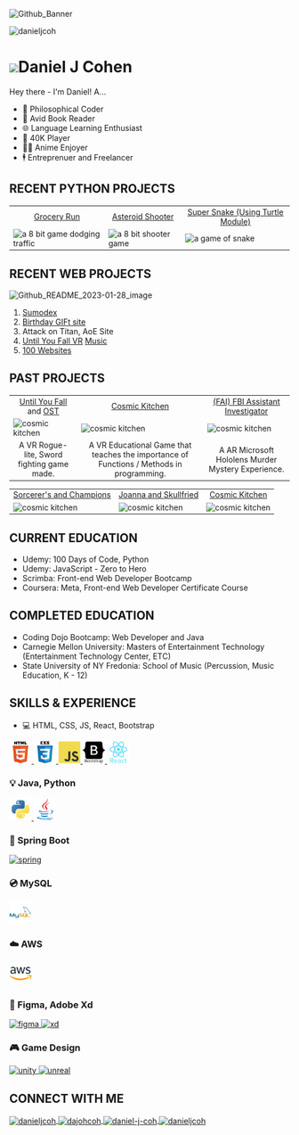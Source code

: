 ![Github_Banner](https://user-images.githubusercontent.com/37455228/136441942-eb62cf27-79f4-457b-ba2e-35d8c9587947.jpg) 
<!--Site View Counter-->
<p align="left"> <img src="https://komarev.com/ghpvc/?username=danieljcoh&label=Profile%20views&color=0e75b6&style=flat" alt="danieljcoh" /> </p>

<!--GIF-->
# <img src="https://user-images.githubusercontent.com/37455228/215283842-f50853d0-3433-4f17-a44d-cd40ca479b07.gif" width="70">Daniel J Cohen

Hey there - I'm Daniel! A...
* 📙 Philosophical Coder
* 📖 Avid Book Reader
* 🌐 Language Learning Enthusiast
* 🎲 40K Player
* 🐲🏀 Anime Enjoyer
* 🕴️ Entreprenuer and Freelancer

<!--RECENT PYTHON PROJECTS-->
## RECENT PYTHON PROJECTS

<table>
  <tr>
    <td align="center"><a href="https://github.com/danieljcoh/pygame-pymania">Grocery Run</a></td>
    <td align="center"><a href="https://github.com/danieljcoh/asteroid-classes">Asteroid Shooter</a></td>
    <td align="center"><a href="https://github.com/danieljcoh/super_snake_game">Super Snake (Using Turtle Module)</a></td>
  </tr>
  <tr>
    <td><img src="https://media.giphy.com/media/UKiuAIMV7Kopr2RfxP/giphy.gif" width="300" alt="a 8 bit game dodging traffic"/></td>
    <td><img src="https://media.giphy.com/media/v1.Y2lkPTc5MGI3NjExOTNhYTkwMzA4MTUyNmFiMWRlMzMyY2Q5NzkyNTFmMTI3OGJiYjZkNSZjdD1n/PiGHy2tEjscqOr2A1w/giphy.gif" width="300" alt="a 8 bit shooter game"/></td>
    <td><img src="https://media.giphy.com/media/v1.Y2lkPTc5MGI3NjExNDZiNWM2NzhkNDY5MGQ3ODM5Y2Q1ZDU3NTY0ZDdjYjlkYWQ0NTdjYyZjdD1n/mZ7tsvYsCWXHLaiDLc/giphy.gif" width="300" alt="a game of snake" /></td>
  </tr>
</table>
 
<!--RECENT WEB PROJECTS-->
## RECENT WEB PROJECTS
![Github_README_2023-01-28_image](https://user-images.githubusercontent.com/37455228/215282926-6affc014-f74e-452d-900a-cf776b2614ac.jpeg)

1. [Sumodex](http://3.131.99.116/wrestler/1)
2. [Birthday GIFt site](https://danieljcoh.github.io/scrimba-birthdayGIFt/)
3. Attack on Titan, AoE Site
4. [Until You Fall VR](https://untilyoufall.schellgames.com) [Music](https://www.youtube.com/playlist?list=PLINVNan6DCzrkN1XMp4iTJpCDVpLmRVOl)
5. [100 Websites](https://100-onehundred-websites.netlify.app)

## PAST PROJECTS
<table>
  <tr>
    <td align="center"><a href="https://github.com/danieljcoh/curiouser-and-curiouser/tree/main">Until You Fall</a> and <a href="https://www.youtube.com/playlist?list=PLINVNan6DCzrkN1XMp4iTJpCDVpLmRVOl">OST</a>
    <td align="center"><a href="https://github.com/danieljcoh/curiouser-and-curiouser/tree/main">Cosmic Kitchen</a>
    <td align="center"><a href="https://github.com/danieljcoh/curiouser-and-curiouser/tree/main">(FAI) FBI Assistant Investigator</a>
  </tr>
  <tr>
    <td><img align="center" src="https://github.com/danieljcoh/danieljcoh/assets/37455228/169e4ee4-cc6e-471b-9762-444557b4b6e3" width="300" alt="cosmic kitchen"/></td>
    <td><img align="center" src="https://github.com/danieljcoh/danieljcoh/assets/37455228/169e4ee4-cc6e-471b-9762-444557b4b6e3" width="300" alt="cosmic kitchen"/></td>
    <td><img align="center" src="https://github.com/danieljcoh/danieljcoh/assets/37455228/169e4ee4-cc6e-471b-9762-444557b4b6e3" width="300" alt="cosmic kitchen"/></td>
  </tr>
  <tr>
    <td align="center">A VR Rogue-lite, Sword fighting game made.</td>
    <td align="center">A VR Educational Game that teaches the importance of Functions / Methods in programming.</td>
    <td align="center">A AR Microsoft Hololens Murder Mystery Experience.</td>
  </tr>
</table>

<table>
  <tr>
    <td align="center"><a href="https://github.com/danieljcoh/curiouser-and-curiouser/tree/main">Sorcerer's and Champions</a>
    <td align="center"><a href="https://github.com/danieljcoh/curiouser-and-curiouser/tree/main">Joanna and Skullfried</a>
    <td align="center"><a href="https://github.com/danieljcoh/curiouser-and-curiouser/tree/main">Cosmic Kitchen</a>
  </tr>
  <tr>
    <td><img src="https://github.com/danieljcoh/danieljcoh/assets/37455228/169e4ee4-cc6e-471b-9762-444557b4b6e3" width="300" alt="cosmic kitchen"/></td>
    <td><img src="https://github.com/danieljcoh/danieljcoh/assets/37455228/169e4ee4-cc6e-471b-9762-444557b4b6e3" width="300" alt="cosmic kitchen"/></td>
    <td><img src="https://github.com/danieljcoh/danieljcoh/assets/37455228/169e4ee4-cc6e-471b-9762-444557b4b6e3" width="300" alt="cosmic kitchen"/></td>
  </tr>
</table>

## CURRENT EDUCATION
* Udemy: 100 Days of Code, Python
* Udemy: JavaScript - Zero to Hero
* Scrimba: Front-end Web Developer Bootcamp
* Coursera: Meta, Front-end Web Developer Certificate Course

## COMPLETED EDUCATION
* Coding Dojo Bootcamp: Web Developer and Java
* Carnegie Mellon University: Masters of Entertainment Technology (Entertainment Technology Center, ETC)
* State University of NY Fredonia: School of Music (Percussion, Music Education, K - 12)

## SKILLS & EXPERIENCE
* 💻 HTML, CSS, JS, React, Bootstrap
<p align="left"> 

<a href="https://www.w3.org/html/" target="_blank" rel="noreferrer"> 
<img src="https://raw.githubusercontent.com/devicons/devicon/master/icons/html5/html5-original-wordmark.svg" alt="html5" width="40" height="40"/> 
</a> 

<a href="https://www.w3schools.com/css/" target="_blank" rel="noreferrer"> 
<img src="https://raw.githubusercontent.com/devicons/devicon/master/icons/css3/css3-original-wordmark.svg" alt="css3" width="40" height="40"/> 
</a> 
  
<a href="https://developer.mozilla.org/en-US/docs/Web/JavaScript" target="_blank" rel="noreferrer"> 
<img src="https://raw.githubusercontent.com/devicons/devicon/master/icons/javascript/javascript-original.svg" alt="javascript" width="40" height="40"/> </a> 

<a href="https://getbootstrap.com" target="_blank" rel="noreferrer"> 
<img src="https://raw.githubusercontent.com/devicons/devicon/master/icons/bootstrap/bootstrap-plain-wordmark.svg" alt="bootstrap" width="40" height="40"/> </a> 
  
<a href="https://reactjs.org/" target="_blank" rel="noreferrer"> 
<img src="https://raw.githubusercontent.com/devicons/devicon/master/icons/react/react-original-wordmark.svg" alt="react" width="40" height="40"/> 
</a> 

</p>

### 💡 Java, Python
<p align="left"> 
<!--Python-->
<a href="https://www.python.org" target="_blank" rel="noreferrer"> 
<img src="https://raw.githubusercontent.com/devicons/devicon/master/icons/python/python-original.svg" alt="python" width="40" height="40"/> 
</a> 
<!--Java-->
<a href="https://www.java.com" target="_blank" rel="noreferrer"> 
<img src="https://raw.githubusercontent.com/devicons/devicon/master/icons/java/java-original.svg" alt="java" width="40" height="40"/> 
</a>

</p>

### 🔮 Spring Boot
<p align="left"> 
<!--Spring-->
<a href="https://spring.io/" target="_blank" rel="noreferrer"> 
<img src="https://www.vectorlogo.zone/logos/springio/springio-icon.svg" alt="spring" width="40" height="40"/> 
</a> 

</p>

### 💿 MySQL
<p align="left"> 
<!--MySQL-->
<a href="https://www.mysql.com/" target="_blank" rel="noreferrer"> 
<img src="https://raw.githubusercontent.com/devicons/devicon/master/icons/mysql/mysql-original-wordmark.svg" alt="mysql" width="40" height="40"/> 
</a> 

</p>

### ☁️ AWS
<p align="left"> 
<!--AWS-->
<a href="https://aws.amazon.com" target="_blank" rel="noreferrer"> 
<img src="https://raw.githubusercontent.com/devicons/devicon/master/icons/amazonwebservices/amazonwebservices-original-wordmark.svg" alt="aws" width="40" height="40"/> 
</a> 
  
</p>

### 🧠 Figma, Adobe Xd
<p align="left"> 
<!--Figma-->
<a href="https://www.figma.com/" target="_blank" rel="noreferrer"> 
<img src="https://www.vectorlogo.zone/logos/figma/figma-icon.svg" alt="figma" width="40" height="40"/> 
</a> 
<!--Adobe XD-->  
<a href="https://www.adobe.com/products/xd.html" target="_blank" rel="noreferrer"> <img src="https://cdn.worldvectorlogo.com/logos/adobe-xd.svg" alt="xd" width="40" height="40"/> 
</a> 

</p>

### 🎮 Game Design
<p align="left"> 
  
<!--Unity-->  
<a href="https://unity.com/" target="_blank" rel="noreferrer"> 
<img src="https://www.vectorlogo.zone/logos/unity3d/unity3d-icon.svg" alt="unity" width="40" height="40"/> 
</a> 
<!--Unreal Engine-->  
<a href="https://unrealengine.com/" target="_blank" rel="noreferrer"> 
<img src="https://raw.githubusercontent.com/kenangundogan/fontisto/036b7eca71aab1bef8e6a0518f7329f13ed62f6b/icons/svg/brand/unreal-engine.svg" alt="unreal" width="40" height="40"/> 
</a> 

</p>

## CONNECT WITH ME
<!--SOCIAL MEDIA-->
<p align="left">
  
<a href="https://codepen.io/danieljcoh" target="blank">
<img align="center" src="https://raw.githubusercontent.com/rahuldkjain/github-profile-readme-generator/master/src/images/icons/Social/codepen.svg" alt="danieljcoh" height="30" width="40" />
</a>
  
<a href="https://twitter.com/dajohcoh" target="blank">
<img align="center" src="https://raw.githubusercontent.com/rahuldkjain/github-profile-readme-generator/master/src/images/icons/Social/twitter.svg" alt="dajohcoh" height="30" width="40" />
</a>
  
<a href="https://linkedin.com/in/daniel-j-coh" target="blank">
<img align="center" src="https://raw.githubusercontent.com/rahuldkjain/github-profile-readme-generator/master/src/images/icons/Social/linked-in-alt.svg" alt="daniel-j-coh" height="30" width="40" />
</a>
  
<a href="https://www.leetcode.com/danieljcoh" target="blank">
<img align="center" src="https://raw.githubusercontent.com/rahuldkjain/github-profile-readme-generator/master/src/images/icons/Social/leet-code.svg" alt="danieljcoh" height="30" width="40" />
</a>
 
</p>

  

  


<!--
**danieljcoh/danieljcoh** is a ✨ _special_ ✨ repository because its `README.md` (this file) appears on your GitHub profile.

Here are some ideas to get you started:

- 🔭 I’m currently working on ...
- 🌱 I’m currently learning ...
- 👯 I’m looking to collaborate on ...
- 🤔 I’m looking for help with ...
- 💬 Ask me about ...
- 📫 How to reach me: ...
- 😄 Pronouns: ...
- ⚡ Fun fact: ...
-->
